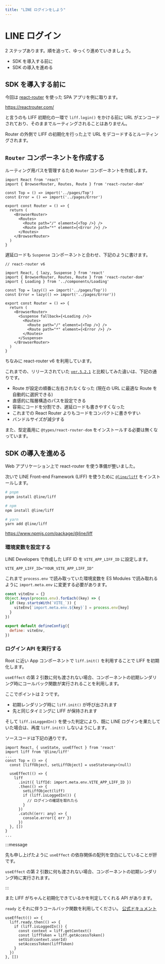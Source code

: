 ```yaml
---
title: "LINE ログインをしよう"
---
```


# LINE ログイン

2 ステップあります。順を追って、ゆっくり進めていきましょう。

- SDK を導入する前に
- SDK の導入を進める

## SDK を導入する前に

今回は [react-router](https://reactrouter.com/) を使った SPA アプリを例に取ります。

https://reactrouter.com/

と言うのも LIFF 初期化の一環で `liff.login()` をかける前に URL がエンコードされており、そのままでルーティングされることはありません。

Router の外側で LIFF の初期化を行った上で URL をデコードするとルーティングされます。

## `Router` コンポーネントを作成する

ルーティング用パスを管理するため `Router` コンポーネントを作成します。

```tsx:src/routes/Router.tsx
import React from 'react'
import { BrowserRouter, Routes, Route } from 'react-router-dom'

const Top = () => import('../pages/Top')
const Error = () => import('../pages/Error')

export const Router = () => {
  return (
    <BrowserRouter>
      <Routes>
        <Route path="/" element={<Top />} />
        <Route path="*" element={<Error />} />
      </Routes>
    </BrowserRouter>
  )
}
```

遅延ロードも `Suspense` コンポーネントと合わせ、下記のように書けます。

```tsx:src/routes/Router.tsx
// react-router v6

import React, { lazy, Suspense } from 'react'
import { BrowserRouter, Routes, Route } from 'react-router-dom'
import { Loading } from '../components/Loading'

const Top = lazy(() => import('../pages/Top'))
const Error = lazy(() => import('../pages/Error'))

export const Router = () => {
  return (
    <BrowserRouter>
      <Suspense fallback={<Loading />}>
        <Routes>
          <Route path="/" element={<Top />} />
          <Route path="*" element={<Error />} />
        </Routes>
      </Suspense>
    </BrowserRouter>
  )
}
```

ちなみに react-router v6 を利用しています。

これまでの、リリースされていた [`ver.5.2.1`](https://www.npmjs.com/package/react-router/v/5.2.1) と比較してみた違いは、下記の通りです。

- Route が設定の順番に左右されなくなった (現在の URL に最適な Route を自動的に選択できる)
- 直感的に階層構造のパスを設定できる 
- 容易にコードを分割でき、遅延ロードも書きやすくなった 
- これまでの React Router よりもコードをコンパクトに書きやすい 
- バンドルサイズが減少する

また、型定義用に `@types/react-router-dom` をインストールする必要は無くなっています。

## SDK の導入を進める

Web アプリケーション上で react-router を使う準備が整いました。

次いで LINE Front-end Framework (LIFF) を使うために [`@line/liff`](https://www.npmjs.com/package/@line/liff) をインストールします。

```bash
# pnpm
pnpm install @line/liff

# npm
npm install @line/liff

# yarn
yarn add @line/liff
```

https://www.npmjs.com/package/@line/liff

### 環境変数を設定する

LINE Developers で作成した LIFF ID を `VITE_APP_LIFF_ID` に設定します。

```shell:.env
VITE_APP_LIFF_ID="YOUR_VITE_APP_LIFF_ID"
```

これまで `process.env` で読み取っていた環境変数を ES Modules で読み取れるように `import.meta.env` に変更する必要があります。

```js:vite.config.js
const viteEnv = {}
Object.keys(process.env).forEach((key) => {
  if (key.startsWith(`VITE_`)) {
    viteEnv[`import.meta.env.${key}`] = process.env[key]
  }
})

export default defineConfig({
  define: viteEnv,
})
```

### ログイン API を実行する

Root に近い App コンポーネントで `liff.init()` を利用することで LIFF を初期化します。

`useEffect` の第 2 引数に何も渡されない場合、コンポーネントの初期レンダリング時にコールバック関数が実行されることを利用します。

ここでポイントは 2 つです。

- 初期レンダリング時に `liff.init()` が呼び出されます
- 先と同じタイミングに LIFF が保持されます

そして `liff.isLoggedIn()` を使った判定により、既に LINE ログインを果たしていた場合は、再度 `liff.init()` しないようにします。

ソースコードは下記の通りです。

```tsx:src/pages/Top.tsx
import React, { useState, useEffect } from 'react'
import liff from '@line/liff'
...
const Top = () => {
  const [liffObject, setLiffObject] = useState<any>(null)

  useEffect(() => {
    liff
      .init({ liffId: import.meta.env.VITE_APP_LIFF_ID })
      .then(() => {
        setLiffObject(liff)
        if (liff.isLoggedIn()) {
          // ログインの確認を取れたら
        }
      })
      .catch((err: any) => {
        console.error({ err })
      })
  }, [])
}
...
```

:::message

先も申し上げたように `useEffect` の依存関係の配列を空白にしていることが肝です。

`useEffect` の第 2 引数に何も渡されない場合、コンポーネントの初期レンダリング時に実行されます。

:::

また LIFF がちゃんと初期化できているかを判定してくれる API があります。

`ready` とそれに伴うコールバック関数を利用してください。
[公式ドキュメント](https://developers.line.biz/ja/reference/liff/#ready)

```tsx:example
useEffect(() => {
  liff.ready.then(() => {
    if (liff.isLoggedIn()) {
      const context = liff.getContext()
      const liffToken = liff.getAccessToken()
      setUid(context.userId)
      setAccessToken(liffToken)
    } 
  })
}, [])
```
